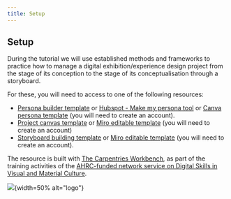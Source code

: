 ```yaml
---
title: Setup
---
```


## Setup
During the tutorial we will use established methods and frameworks to practice how to manage a digital exhibition/experience design project from the stage of its conception to the stage of its conceptualisation through a storyboard. 

For these, you will need to access to one of the following resources: 

- [Persona builder template](files/persona-digital-experience.pdf) or [Hubspot - Make my persona tool](https://www.hubspot.com/make-my-persona) or [Canva persona template](https://www.canva.com/p/templates/EAFupsPXUJ4-beige-and-orange-professional-marketing-buyer-persona-a4-document/) (you will need to create an account).
- [Project canvas template](files/project-canvas.pdf) or [Miro editable template](https://miro.com/templates/project-canvas-2/) (you will need to create an account) 
- [Storyboard building template](https://museumsvictoria.com.au/media/6716/making-history-storyboard-tempate.pdf) or [Miro editable template](https://miro.com/miroverse/storyboarding-toolkit/) (you will need to create an account).


The resource is built with [The Carpentries Workbench](https://carpentries.github.io/sandpaper-docs/), as part of the training activities of the [AHRC-funded network service on Digital Skills in Visual and Material Culture](https://www.culturedigitalskills.org). 

![](../episodes/fig/colorlogo_centre.png){width=50% alt="logo"}

